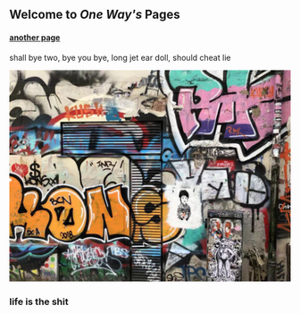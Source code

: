 ## Welcome to *One Way's* Pages

#### [another page](./another-1.html)

shall bye two, bye you bye, long jet ear doll, should cheat lie

<center>
 <img src='img/wall.jpg'>
</center>


### life is the shit


